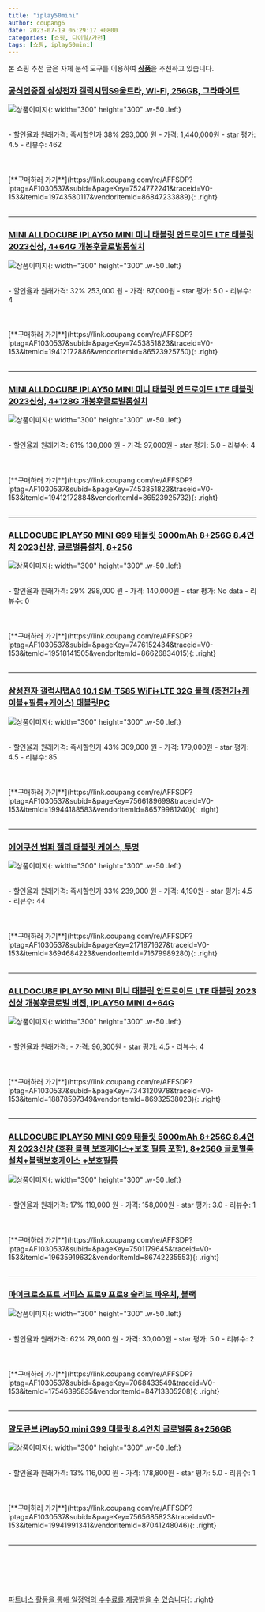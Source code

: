 ```yaml
---
title: "iplay50mini"
author: coupang6
date: 2023-07-19 06:29:17 +0800
categories: [쇼핑, 디이털/가전]
tags: [쇼핑, iplay50mini]
---
```


본 쇼핑 추천 글은 자체 분석 도구를 이용하여 [**상품**](https://link.coupang.com/a/bao1ui)을 추천하고 있습니다.

### [공식인증점 삼성전자 갤럭시탭S9울트라, Wi-Fi, 256GB, 그라파이트](https://link.coupang.com/re/AFFSDP?lptag=AF1030537&subid=&pageKey=7524772241&traceid=V0-153&itemId=19743580117&vendorItemId=86847233889)

![상품이미지](https://thumbnail8.coupangcdn.com/thumbnails/remote/230x230ex/image/vendor_inventory/42fa/cdd520f224efbff54b9abd29b9f4253826e66495147da2df857c4cf0407e.jpg){: width="300" height="300" .w-50 .left}


<br>
- 할인율과 원래가격: 즉시할인가 38%  293,000   원
- 가격: 1,440,000원
- star 평가: 4.5
- 리뷰수: 462
<br>
<br>
<br>
<br>
[**구매하러 가기**](https://link.coupang.com/re/AFFSDP?lptag=AF1030537&subid=&pageKey=7524772241&traceid=V0-153&itemId=19743580117&vendorItemId=86847233889){: .right}
<br>
<br>

---

### [MINI ALLDOCUBE IPLAY50 MINI 미니 태블릿 안드로이드 LTE 태블릿 2023신상, 4+64G 개봉후글로벌롬설치](https://link.coupang.com/re/AFFSDP?lptag=AF1030537&subid=&pageKey=7453851823&traceid=V0-153&itemId=19412172886&vendorItemId=86523925750)

![상품이미지](https://thumbnail7.coupangcdn.com/thumbnails/remote/230x230ex/image/vendor_inventory/ba28/05a08e73eab19f47ac26c142da7126edc32bdfdd5df1259347225a816059.jpg){: width="300" height="300" .w-50 .left}


<br>
- 할인율과 원래가격: 32%  253,000   원
- 가격: 87,000원
- star 평가: 5.0
- 리뷰수: 4
<br>
<br>
<br>
<br>
[**구매하러 가기**](https://link.coupang.com/re/AFFSDP?lptag=AF1030537&subid=&pageKey=7453851823&traceid=V0-153&itemId=19412172886&vendorItemId=86523925750){: .right}
<br>
<br>

---

### [MINI ALLDOCUBE IPLAY50 MINI 미니 태블릿 안드로이드 LTE 태블릿 2023신상, 4+128G 개봉후글로벌롬설치](https://link.coupang.com/re/AFFSDP?lptag=AF1030537&subid=&pageKey=7453851823&traceid=V0-153&itemId=19412172884&vendorItemId=86523925732)

![상품이미지](https://thumbnail7.coupangcdn.com/thumbnails/remote/230x230ex/image/vendor_inventory/ba28/05a08e73eab19f47ac26c142da7126edc32bdfdd5df1259347225a816059.jpg){: width="300" height="300" .w-50 .left}


<br>
- 할인율과 원래가격: 61%  130,000   원
- 가격: 97,000원
- star 평가: 5.0
- 리뷰수: 4
<br>
<br>
<br>
<br>
[**구매하러 가기**](https://link.coupang.com/re/AFFSDP?lptag=AF1030537&subid=&pageKey=7453851823&traceid=V0-153&itemId=19412172884&vendorItemId=86523925732){: .right}
<br>
<br>

---

### [ALLDOCUBE IPLAY50 MINI G99 태블릿 5000mAh 8+256G 8.4인치 2023신상, 글로벌롬설치, 8+256](https://link.coupang.com/re/AFFSDP?lptag=AF1030537&subid=&pageKey=7476152434&traceid=V0-153&itemId=19518141505&vendorItemId=86626834015)

![상품이미지](https://thumbnail9.coupangcdn.com/thumbnails/remote/230x230ex/image/vendor_inventory/bc84/dbd36ea880f8df253bce428cdd944929676a5461719dcb556673217bcc5d.jpg){: width="300" height="300" .w-50 .left}


<br>
- 할인율과 원래가격: 29%  298,000   원
- 가격: 140,000원
- star 평가: No data
- 리뷰수: 0
<br>
<br>
<br>
<br>
[**구매하러 가기**](https://link.coupang.com/re/AFFSDP?lptag=AF1030537&subid=&pageKey=7476152434&traceid=V0-153&itemId=19518141505&vendorItemId=86626834015){: .right}
<br>
<br>

---

### [삼성전자 갤럭시탭A6 10.1 SM-T585 WiFi+LTE 32G 블랙 (충전기+케이블+필름+케이스) 태블릿PC](https://link.coupang.com/re/AFFSDP?lptag=AF1030537&subid=&pageKey=7566189699&traceid=V0-153&itemId=19944188583&vendorItemId=86579981240)

![상품이미지](https://thumbnail10.coupangcdn.com/thumbnails/remote/230x230ex/image/vendor_inventory/c439/b0bdd7033c3182e3bd333829625cf878fe7e26004d94078dc67df9d1b636.png){: width="300" height="300" .w-50 .left}


<br>
- 할인율과 원래가격: 즉시할인가 43%  309,000   원
- 가격: 179,000원
- star 평가: 4.5
- 리뷰수: 85
<br>
<br>
<br>
<br>
[**구매하러 가기**](https://link.coupang.com/re/AFFSDP?lptag=AF1030537&subid=&pageKey=7566189699&traceid=V0-153&itemId=19944188583&vendorItemId=86579981240){: .right}
<br>
<br>

---

### [에어쿠션 범퍼 젤리 태블릿 케이스, 투명](https://link.coupang.com/re/AFFSDP?lptag=AF1030537&subid=&pageKey=2171971627&traceid=V0-153&itemId=3694684223&vendorItemId=71679989280)

![상품이미지](https://thumbnail8.coupangcdn.com/thumbnails/remote/230x230ex/image/retail/images/2020/09/25/9/0/585b67cc-15ed-4d86-b5db-f82513f9d137.jpg){: width="300" height="300" .w-50 .left}


<br>
- 할인율과 원래가격: 즉시할인가 33%  239,000   원
- 가격: 4,190원
- star 평가: 4.5
- 리뷰수: 44
<br>
<br>
<br>
<br>
[**구매하러 가기**](https://link.coupang.com/re/AFFSDP?lptag=AF1030537&subid=&pageKey=2171971627&traceid=V0-153&itemId=3694684223&vendorItemId=71679989280){: .right}
<br>
<br>

---

### [ALLDOCUBE IPLAY50 MINI 미니 태블릿 안드로이드 LTE 태블릿 2023신상 개봉후글로벌 버전, IPLAY50 MINI 4+64G](https://link.coupang.com/re/AFFSDP?lptag=AF1030537&subid=&pageKey=7343120978&traceid=V0-153&itemId=18878597349&vendorItemId=86932538023)

![상품이미지](https://thumbnail10.coupangcdn.com/thumbnails/remote/230x230ex/image/vendor_inventory/f8b7/3c3ed9242630a4b7acc4b2e0bc6a3a60c118a1b0a88925534755b2f7cfb9.jpg){: width="300" height="300" .w-50 .left}


<br>
- 할인율과 원래가격: 
- 가격: 96,300원
- star 평가: 4.5
- 리뷰수: 4
<br>
<br>
<br>
<br>
[**구매하러 가기**](https://link.coupang.com/re/AFFSDP?lptag=AF1030537&subid=&pageKey=7343120978&traceid=V0-153&itemId=18878597349&vendorItemId=86932538023){: .right}
<br>
<br>

---

### [ALLDOCUBE IPLAY50 MINI G99 태블릿 5000mAh 8+256G 8.4인치 2023신상 (호환 블랙 보호케이스+보호 필름 포함), 8+256G 글로벌롬설치+블랙보호케이스 +보호필름](https://link.coupang.com/re/AFFSDP?lptag=AF1030537&subid=&pageKey=7501179645&traceid=V0-153&itemId=19635919632&vendorItemId=86742235553)

![상품이미지](https://thumbnail9.coupangcdn.com/thumbnails/remote/230x230ex/image/vendor_inventory/6775/8b1bf52733415bd67c798b733d9db6166fc73a4b334627ab60b4505cb490.jpg){: width="300" height="300" .w-50 .left}


<br>
- 할인율과 원래가격: 17%  119,000   원
- 가격: 158,000원
- star 평가: 3.0
- 리뷰수: 1
<br>
<br>
<br>
<br>
[**구매하러 가기**](https://link.coupang.com/re/AFFSDP?lptag=AF1030537&subid=&pageKey=7501179645&traceid=V0-153&itemId=19635919632&vendorItemId=86742235553){: .right}
<br>
<br>

---

### [마이크로소프트 서피스 프로9 프로8 슬리브 파우치, 블랙](https://link.coupang.com/re/AFFSDP?lptag=AF1030537&subid=&pageKey=7068433549&traceid=V0-153&itemId=17546395835&vendorItemId=84713305208)

![상품이미지](https://thumbnail9.coupangcdn.com/thumbnails/remote/230x230ex/image/vendor_inventory/05ac/b65890565500418256a72610c973da4b17325eb829727b9eeb6bdd408751.jpg){: width="300" height="300" .w-50 .left}


<br>
- 할인율과 원래가격: 62%  79,000   원
- 가격: 30,000원
- star 평가: 5.0
- 리뷰수: 2
<br>
<br>
<br>
<br>
[**구매하러 가기**](https://link.coupang.com/re/AFFSDP?lptag=AF1030537&subid=&pageKey=7068433549&traceid=V0-153&itemId=17546395835&vendorItemId=84713305208){: .right}
<br>
<br>

---

### [알도큐브 iPlay50 mini G99 태블릿 8.4인치 글로벌롬 8+256GB](https://link.coupang.com/re/AFFSDP?lptag=AF1030537&subid=&pageKey=7565685823&traceid=V0-153&itemId=19941991341&vendorItemId=87041248046)

![상품이미지](https://thumbnail8.coupangcdn.com/thumbnails/remote/230x230ex/image/vendor_inventory/ab3e/c0542b9dbba263143f523db0b2e3342f50f1ddfd5a4935ffb6eca662c654.jpg){: width="300" height="300" .w-50 .left}


<br>
- 할인율과 원래가격: 13%  116,000   원
- 가격: 178,800원
- star 평가: 5.0
- 리뷰수: 1
<br>
<br>
<br>
<br>
[**구매하러 가기**](https://link.coupang.com/re/AFFSDP?lptag=AF1030537&subid=&pageKey=7565685823&traceid=V0-153&itemId=19941991341&vendorItemId=87041248046){: .right}
<br>
<br>

---
<br><br><br><br><br> [파트너스 활동을 통해 일정액의 수수료를 제공받을 수 있습니다](https://link.coupang.com/a/bao1ui){: .right}